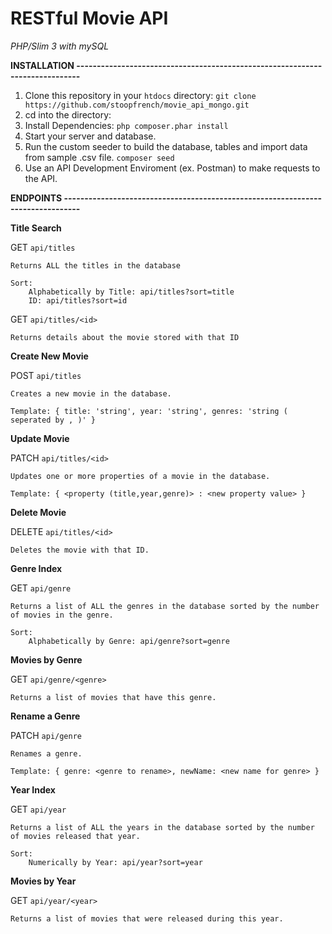# RESTful Movie API

*PHP/Slim 3 with mySQL*

**INSTALLATION -----------------------------------------------------------------------------**

1. Clone this repository in your `htdocs` directory:
	`git clone https://github.com/stoopfrench/movie_api_mongo.git`
2. cd into the directory:
3. Install Dependencies:
	`php composer.phar install`
4. Start your server and database.		
5. Run the custom seeder to build the database, tables and import data from sample .csv file.
	`composer seed`
6. Use an API Development Enviroment (ex. Postman) to make requests to the API.


**ENDPOINTS --------------------------------------------------------------------------------**

**Title Search**

GET `api/titles`
 	
 	Returns ALL the titles in the database

 	Sort: 
 		Alphabetically by Title: api/titles?sort=title
 		ID: api/titles?sort=id

GET `api/titles/<id>`
 	
 	Returns details about the movie stored with that ID

**Create New Movie**

POST `api/titles`
	
	Creates a new movie in the database.
	
	Template: { title: 'string', year: 'string', genres: 'string ( seperated by , )' }

**Update Movie**

PATCH `api/titles/<id>`
	
	Updates one or more properties of a movie in the database.

	Template: { <property (title,year,genre)> : <new property value> }

**Delete Movie**

DELETE `api/titles/<id>`

	Deletes the movie with that ID.

**Genre Index**

GET `api/genre`
	
	Returns a list of ALL the genres in the database sorted by the number of movies in the genre.

	Sort:
		Alphabetically by Genre: api/genre?sort=genre

**Movies by Genre**

GET `api/genre/<genre>`

	Returns a list of movies that have this genre.

**Rename a Genre**

PATCH `api/genre`

	Renames a genre.

	Template: { genre: <genre to rename>, newName: <new name for genre> }

**Year Index**

GET `api/year`
	
	Returns a list of ALL the years in the database sorted by the number of movies released that year.

	Sort:
		Numerically by Year: api/year?sort=year

**Movies by Year**

GET `api/year/<year>`

	Returns a list of movies that were released during this year.















